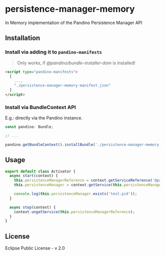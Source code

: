 # persistence-manager-memory

In Memory implementation of the Pandino Persistence Manager API

## Installation

### Install via adding it to `pandino-manifests`

> Only works, if *@pandino/bundle-installer-dom* is installed!

```html
<script type="pandino-manifests">
  [
    ...,
    "./persistence-manager-memory-manifest.json"
  ]
</script>
```

### Install via BundleContext API

E.g.: directly via the Pandino instance.

```typescript
const pandino: Bundle;

// ...

pandino.getBundleContext().installBundle('./persistence-manager-memory-manifest.json');
```

## Usage

```javascript
export default class Activator {
  async start(context) {
    this.persistenceManagerReference = context.getServiceReference('@pandino/persistence-manager/PersistenceManager');
    this.persistenceManager = context.getService(this.persistenceManagerReference);

    console.log(this.persistenceManager.exists('test.pid'));
  }

  async stop(context) {
    context.ungetService(this.persistenceManagerReference);
  }
}
```
## License

Eclipse Public License - v 2.0
